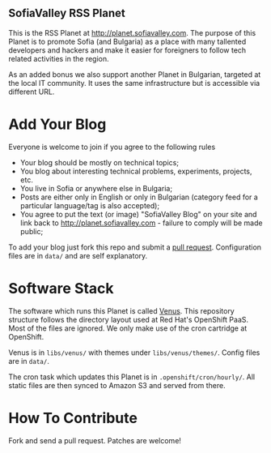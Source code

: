 SofiaValley RSS Planet
----------------------

This is the RSS Planet at <http://planet.sofiavalley.com>. The purpose of this Planet
is to promote Sofia (and Bulgaria) as a place with many tallented
developers and hackers and make it easier for foreigners to follow tech related
activities in the region.

As an added bonus we also support another Planet in Bulgarian, targeted at the
local IT community. It uses the same infrastructure but is accessible via
different URL.

Add Your Blog
=============

Everyone is welcome to join if you agree to the following rules

* Your blog should be mostly on technical topics;
* You blog about interesting technical problems, experiments, projects, etc.
* You live in Sofia or anywhere else in Bulgaria;
* Posts are either only in English or only in Bulgarian
(category feed for a particular language/tag is also accepted);
* You agree to put the text (or image) "SofiaValley Blog" on your site and
link back to <http://planet.sofiavalley.com> - failure to comply will be made
public;

To add your blog just fork this repo and submit a
[pull request](https://github.com/SofiaValley/planet/pull/1). Configuration
files are in `data/` and are self explanatory. 


Software Stack
==============

The software which runs this Planet is called
[Venus](https://github.com/rubys/venus). This repository structure follows the
directory layout used at Red Hat's OpenShift PaaS. Most of the files are ignored.
We only make use of the cron cartridge at OpenShift.

Venus is in `libs/venus/` with themes under `libs/venus/themes/`. Config files
are in `data/`. 

The cron task which updates this Planet is in `.openshift/cron/hourly/`.
All static files are then synced to Amazon S3 and served from there.

How To Contribute
=================

Fork and send a pull request. Patches are welcome!
